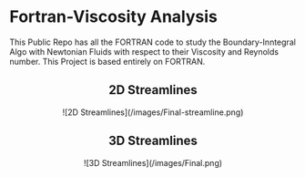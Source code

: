 # Fortran-Viscosity Analysis

This Public Repo has all the FORTRAN code to study the Boundary-Inntegral Algo with Newtonian Fluids with respect to their Viscosity and Reynolds number. This Project is based entirely on FORTRAN. 

## <div align="center">2D Streamlines</div>
<div align="center"> ![2D Streamlines](/images/Final-streamline.png)</div>

## <div align="center">3D Streamlines</div>
<div align="center"> ![3D Streamlines](/images/Final.png)</div>
